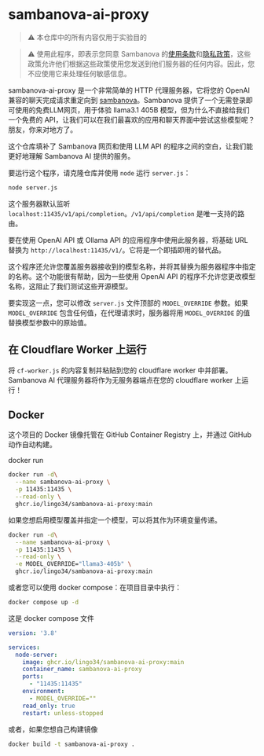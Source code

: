 # sambanova-ai-proxy

> ⚠️ 本仓库中的所有内容仅用于实验目的

> ⚠️ 使用此程序，即表示您同意 Sambanova 的[使用条款](https://sambanova.ai/model-demo-tou)和[隐私政策](https://sambanova.ai/privacy-policy)，这些政策允许他们根据这些政策使用您发送到他们服务器的任何内容。因此，您不应使用它来处理任何敏感信息。

sambanova-ai-proxy 是一个非常简单的 HTTP 代理服务器，它将您的 OpenAI 兼容的聊天完成请求重定向到 [sambanova](https://sambanova.ai/)。Sambanova 提供了一个无需登录即可使用的免费LLM网页，用于体验 llama3.1 405B 模型，但为什么不直接给我们一个免费的 API，让我们可以在我们最喜欢的应用和聊天界面中尝试这些模型呢？朋友，你来对地方了。

这个仓库填补了 Sambanova 网页和使用 LLM API 的程序之间的空白，让我们能更好地理解 Sambanova AI 提供的服务。

要运行这个程序，请克隆仓库并使用 `node` 运行 `server.js`：

~~~sh
node server.js
~~~

这个服务器默认监听 `localhost:11435/v1/api/completion`。`/v1/api/completion` 是唯一支持的路由。

要在使用 OpenAI API 或 Ollama API 的应用程序中使用此服务器，将基础 URL 替换为 `http://localhost:11435/v1/`。它将是一个即插即用的替代品。

这个程序还允许您覆盖服务器接收到的模型名称，并将其替换为服务器程序中指定的名称。这个功能很有帮助，因为一些使用 OpenAI API 的程序不允许您更改模型名称，这阻止了我们测试这些开源模型。

要实现这一点，您可以修改 `server.js` 文件顶部的 `MODEL_OVERRIDE` 参数。如果 `MODEL_OVERRIDE` 包含任何值，在代理请求时，服务器将用 `MODEL_OVERRIDE` 的值替换模型参数中的原始值。

## 在 Cloudflare Worker 上运行

将 `cf-worker.js` 的内容复制并粘贴到您的 cloudflare worker 中并部署。Sambanova AI 代理服务器将作为无服务器端点在您的 cloudflare worker 上运行！

## Docker

这个项目的 Docker 镜像托管在 GitHub Container Registry 上，并通过 GitHub 动作自动构建。

docker run
~~~sh
docker run -d\
  --name sambanova-ai-proxy \
  -p 11435:11435 \
  --read-only \
  ghcr.io/lingo34/sambanova-ai-proxy:main
~~~

如果您想启用模型覆盖并指定一个模型，可以将其作为环境变量传递。
~~~sh
docker run -d\
  --name sambanova-ai-proxy \
  -p 11435:11435 \
  --read-only \
  -e MODEL_OVERRIDE="llama3-405b" \
  ghcr.io/lingo34/sambanova-ai-proxy:main
~~~

或者您可以使用 docker compose：在项目目录中执行：
~~~sh
docker compose up -d
~~~

这是 docker compose 文件
~~~yaml
version: '3.8'

services:
  node-server:
    image: ghcr.io/lingo34/sambanova-ai-proxy:main
    container_name: sambanova-ai-proxy
    ports:
      - "11435:11435"
    environment:
      - MODEL_OVERRIDE=""
    read_only: true
    restart: unless-stopped
~~~

或者，如果您想自己构建镜像

~~~sh
docker build -t sambanova-ai-proxy .
~~~
